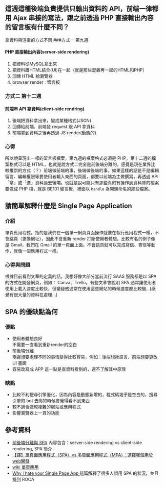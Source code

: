 ## 這週這種後端負責提供只輸出資料的 API，前端一律都用 Ajax 串接的寫法，跟之前透過 PHP 直接輸出內容的留言板有什麼不同？
拿資料與渲染的方式不同
###方式一 第九週  
#### PHP 直接輸出內容(server-side rendering) 
1. 把資料從MySQL拿出來
2.  把資料跟HTML結合(UI)在一起（就是那些混雜再一起的HTML和PHP）
3. 回傳 HTML 給瀏覽器
4. browser render : 留言板  

### 方式二 第十二週
#### 前端串 API 拿資料(client-side rendring)
1. 後端把資料拿出來，變成某種格式(JSON)
2. 回傳給前端，前端發 request 跟 API 拿資料
3. 前端拿到資料之後再透過 JS render(動態的)

### 心得
所以說呈現出一樣的留言板檔案，第九週的檔案格式必須是 PHP，第十二週的檔案格式可以是 HTML，也就是說方式二完全是前後端分離的，感覺是現在業界比較推崇的方式（？）前端做前端的事，後端做後端的事。如果這樣的話是不是編輯留言、編輯權限等要使用者輸入東西的頁面，都要以前端為主做撰寫，再透過 API 「拿」或「送」資料過去後端。也就是說可能只有那些真的有操作到資料庫的檔案要做成 PHP 檔，就是 BE101 留言板，裡面以 `handle` 為開頭命名的那些檔案。


## 請簡單解釋什麼是 Single Page Application
### 介紹
單頁應用程式。指的是我們在一個單一網頁頁面操作就像在執行應用程式一樣，不會跳頁（更換網址），因此不會重新 render 打斷使用者體驗。比較有名的例子像是 Gmail，我們在 Gmail 的單一頁面上面，不會跳頁就可以完成寫信、寄信等動作，就像一個應用程式一樣。

### 心得與問題  
根據目前看到文章的定義的話，我想好像大部分當前流行 SAAS 服務都是以 SPA 的方式在開發網頁，例如： Canva、Trello。有些文章會說明 SPA 通常讓使用者使用上載入速度比較快，但蠻疑惑通常在使用這些網站的時候速度都比較蠻...(感覺有很大量的資料在處理...)


## SPA 的優缺點為何
### 優點
* 使用者體驗良好  
不需要一直看到重新render的空白
* 前後端分離  
兩邊想要處理不同的事情變得比較容易，例如：後端想換語言、前端想要更改 UI 畫面
* 容易改寫成 APP
   這一點是查資料看到的，還不了解其中原理

### 缺點
* 比較不利搜尋引擎優化，因為內容是動態新增的，程式碼幾乎是空白的，搜尋引擎的 bot 去爬的時候會覺得看不到東西
* 較不適合做較複雜的網站或應用程式
* 影響瀏覽器上一頁的功能

## 參考資料
* [前後端分離與 SPA](https://blog.techbridge.cc/2017/09/16/frontend-backend-mvc/)  內容包含：server-side rendering vs client-side rendering, SPA 簡介
*  [【譯】單頁面應用程式（SPA）vs 多頁面應用程式（MPA）：選擇哪個用於web開發](https://www.gushiciku.cn/pl/pGDD/zh-tw)  
*  [wiki 單頁應用](https://zh.wikipedia.org/wiki/%E5%8D%95%E9%A1%B5%E5%BA%94%E7%94%A8)
*  [Why I hate your Single Page App
](https://www.freecodecamp.org/news/why-i-hate-your-single-page-app-f08bb4ff9134/)
這篇解釋了很多人誤用 SPA 的狀況，並且提到 ROCA




